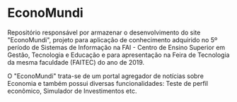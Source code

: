 # EconoMundi

Repositório responsável por armazenar o desenvolvimento do site "EconoMundi", projeto para aplicação de conhecimento adquirido no 5º período de Sistemas de Informação na FAI - Centro de Ensino Superior em Gestão, Tecnologia e Educação e para apresentação na Feira de Tecnologia da mesma faculdade (FAITEC) do ano de 2019.

O "EconoMundi" trata-se de um portal agregador de notícias sobre Economia e também possui diversas funcionalidades: Teste de perfil econômico, Simulador de Investimentos etc.
